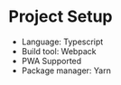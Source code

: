 # Project Setup

- Language:  Typescript
- Build tool: Webpack
- PWA Supported
- Package manager: Yarn

